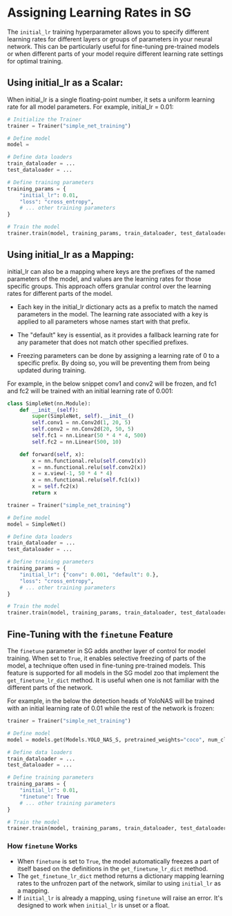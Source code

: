 # Assigning Learning Rates in SG
The `initial_lr` training hyperparameter allows you to specify different learning rates for different layers or groups of parameters in your neural network. This can be particularly useful for fine-tuning pre-trained models or when different parts of your model require different learning rate settings for optimal training.

## Using initial_lr as a Scalar:
When initial_lr is a single floating-point number, it sets a uniform learning rate for all model parameters. For example, initial_lr = 0.01:

```python
# Initialize the Trainer
trainer = Trainer("simple_net_training")

# Define model
model = 

# Define data loaders
train_dataloader = ...
test_dataloader = ...

# Define training parameters
training_params = {
    "initial_lr": 0.01,
    "loss": "cross_entropy",
    # ... other training parameters
}

# Train the model
trainer.train(model, training_params, train_dataloader, test_dataloader)
```


## Using initial_lr as a Mapping:
initial_lr can also be a mapping where keys are the prefixes of the named parameters of the model, and values are the learning rates
for those specific groups. This approach offers granular control over the learning rates for different parts of the model.

* Each key in the initial_lr dictionary acts as a prefix to match the named parameters in the model. The learning rate associated with a key is applied to all parameters whose names start with that prefix.

* The "default" key is essential, as it provides a fallback learning rate for any parameter that does not match other specified prefixes.
  
* Freezing parameters can be done by assigning a learning rate of 0 to a specific prefix. By doing so, you will be preventing them from being updated during training.


For example, in the below snippet conv1 and conv2 will be frozen, and fc1 and fc2 will be trained with an initial learning rate of 0.001:

```python
class SimpleNet(nn.Module):
    def __init__(self):
        super(SimpleNet, self).__init__()
        self.conv1 = nn.Conv2d(1, 20, 5)
        self.conv2 = nn.Conv2d(20, 50, 5)
        self.fc1 = nn.Linear(50 * 4 * 4, 500)
        self.fc2 = nn.Linear(500, 10)

    def forward(self, x):
        x = nn.functional.relu(self.conv1(x))
        x = nn.functional.relu(self.conv2(x))
        x = x.view(-1, 50 * 4 * 4)
        x = nn.functional.relu(self.fc1(x))
        x = self.fc2(x)
        return x

trainer = Trainer("simple_net_training")

# Define model
model = SimpleNet()

# Define data loaders
train_dataloader = ...
test_dataloader = ...

# Define training parameters
training_params = {
    "initial_lr": {"conv": 0.001, "default": 0.},
    "loss": "cross_entropy",
    # ... other training parameters
}

# Train the model
trainer.train(model, training_params, train_dataloader, test_dataloader)
```


## Fine-Tuning with the `finetune` Feature

The `finetune` parameter in SG adds another layer of control for model training. When set to `True`, it enables selective freezing of parts of the model, a technique often used in fine-tuning pre-trained models.
This feature is supported for all models in the SG model zoo that implement the `get_finetune_lr_dict` method. It is useful when one is not familiar with the different parts of the network.

For example, in the below the detection heads of YoloNAS will be trained with an initial learning rate of 0.01 while the rest of the network is frozen:

```python
trainer = Trainer("simple_net_training")

# Define model
model = models.get(Models.YOLO_NAS_S, pretrained_weights="coco", num_classes=2)

# Define data loaders
train_dataloader = ...
test_dataloader = ...

# Define training parameters
training_params = {
    "initial_lr": 0.01,
    "finetune": True
    # ... other training parameters
}

# Train the model
trainer.train(model, training_params, train_dataloader, test_dataloader)
```




### How `finetune` Works

- When `finetune` is set to `True`, the model automatically freezes a part of itself based on the definitions in the `get_finetune_lr_dict` method.
- The `get_finetune_lr_dict` method returns a dictionary mapping learning rates to the unfrozen part of the network, similar to using `initial_lr` as a mapping.
- If `initial_lr` is already a mapping, using `finetune` will raise an error. It's designed to work when `initial_lr` is unset or a float.
